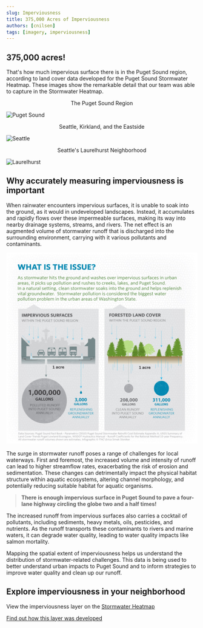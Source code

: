 ```yaml
---
slug: Imperviousness
title: 375,000 Acres of Imperviousness
authors: [cnilsen]
tags: [imagery, imperviousness]
---
```


## 375,000 acres!

That's how much impervious surface there is in the Puget Sound region, according to
land cover data developed for the Puget Sound Stormwater Heatmap. These images show
the remarkable detail that our team was able to capture in the Stormwater Heatmap.




<!-- ![Overview](./pic.png) -->
<figcaption align = "center">The Puget Sound Region</figcaption>

![Puget Sound](./pic.png)




<figcaption align = "center">Seattle, Kirkland, and the Eastside</figcaption>

![Seattle](./mi2.png)



<figcaption align = "center">Seattle's Laurelhurst Neighborhood</figcaption>

![Laurelhurst](./mi.png)

## Why accurately measuring imperviousness is  important
When rainwater encounters impervious surfaces, it is unable to soak into the ground, as it would in undeveloped landscapes. Instead, it accumulates and rapidly flows over these impermeable surfaces, making its way into nearby drainage systems, streams, and rivers. The net effect is an augmented volume of stormwater runoff that is discharged into the surrounding environment, carrying with it various pollutants and contaminants.

![imperviousness](./tnc_infographic.jpg)


The surge in stormwater runoff poses a range of challenges for local waterways. First and foremost, the increased volume and intensity of runoff can lead to higher streamflow rates, exacerbating the risk of erosion and sedimentation. These changes can detrimentally impact the physical habitat structure within aquatic ecosystems, altering channel morphology, and potentially reducing suitable habitat for aquatic organisms.

> **There is enough impervious surface in Puget Sound to pave a four-lane highway circling the globe two and a half times!**

The increased runoff from impervious surfaces also carries a cocktail of pollutants, including sediments, heavy metals, oils, pesticides, and nutrients. As the runoff transports these contaminants to rivers and marine waters, it can degrade water quality, leading to water quality impacts like salmon mortality.

Mapping the spatial extent of imperviousness helps us understand  the distribution of stormwater-related challenges. This data is being used to better understand urban impacts to Puget Sound and to inform strategies to improve water quality and clean up our runoff.

## Explore imperviousness in your neighborhood

View the imperviousness layer on the [Stormwater Heatmap](https://www.stormwaterheatmap.org/)

[Find out how this layer was developed](https://www.stormwaterheatmap.org/docs/Technical%20Reference/Components/High-resolution%20Land%20Cover)








